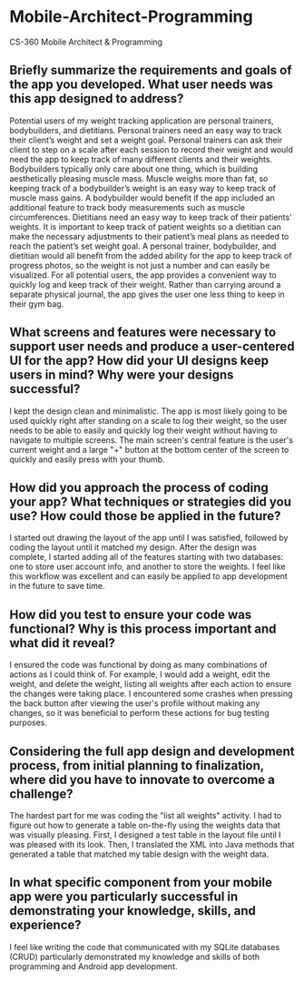 # Mobile-Architect-Programming
CS-360 Mobile Architect &amp; Programming

## Briefly summarize the requirements and goals of the app you developed. What user needs was this app designed to address?
Potential users of my weight tracking application are personal trainers, bodybuilders, and dietitians. Personal trainers need an easy way to track their client’s weight and set a weight goal. Personal trainers can ask their client to step on a scale after each session to record their weight and would need the app to keep track of many different clients and their weights. Bodybuilders typically only care about one thing, which is building aesthetically pleasing muscle mass. Muscle weighs more than fat, so keeping track of a bodybuilder’s weight is an easy way to keep track of muscle mass gains. A bodybuilder would benefit if the app included an additional feature to track body measurements such as muscle circumferences. Dietitians need an easy way to keep track of their patients’ weights. It is important to keep track of patient weights so a dietitian can make the necessary adjustments to their patient’s meal plans as needed to reach the patient’s set weight goal. A personal trainer, bodybuilder, and dietitian would all benefit from the added ability for the app to keep track of progress photos, so the weight is not just a number and can easily be visualized. For all potential users, the app provides a convenient way to quickly log and keep track of their weight. Rather than carrying around a separate physical journal, the app gives the user one less thing to keep in their gym bag.

## What screens and features were necessary to support user needs and produce a user-centered UI for the app? How did your UI designs keep users in mind? Why were your designs successful?
I kept the design clean and minimalistic. The app is most likely going to be used quickly right after standing on a scale to log their weight, so the user needs to be able to easily and quickly log their weight without having to navigate to multiple screens. The main screen's central feature is the user's current weight and a large "+" button at the bottom center of the screen to quickly and easily press with your thumb.

## How did you approach the process of coding your app? What techniques or strategies did you use? How could those be applied in the future?
I started out drawing the layout of the app until I was satisfied, followed by coding the layout until it matched my design. After the design was complete, I started adding all of the features starting with two databases: one to store user account info, and another to store the weights. I feel like this workflow was excellent and can easily be applied to app development in the future to save time.

## How did you test to ensure your code was functional? Why is this process important and what did it reveal?
I ensured the code was functional by doing as many combinations of actions as I could think of. For example, I would add a weight, edit the weight, and delete the weight, listing all weights after each action to ensure the changes were taking place. I encountered some crashes when pressing the back button after viewing the user's profile without making any changes, so it was beneficial to perform these actions for bug testing purposes.

## Considering the full app design and development process, from initial planning to finalization, where did you have to innovate to overcome a challenge?
The hardest part for me was coding the "list all weights" activity. I had to figure out how to generate a table on-the-fly using the weights data that was visually pleasing. First, I designed a test table in the layout file until I was pleased with its look. Then, I translated the XML into Java methods that generated a table that matched my table design with the weight data.

## In what specific component from your mobile app were you particularly successful in demonstrating your knowledge, skills, and experience?
I feel like writing the code that communicated with my SQLite databases (CRUD) particularly demonstrated my knowledge and skills of both programming and Android app development.
